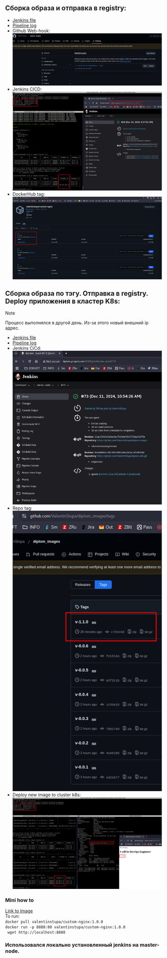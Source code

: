 
## Сборка образа и отправка в registry:
* [Jenkins file](./jenkinsfiles/myapp.Jenkinsfile)
* [Pipeline log](./jenkinsfiles/pipeline_log--docker_build--#19.txt)
* Github Web-hook:
    ![web-hook](./screenshots/docker_build/github-web-hook.png)
* Jenkins CICD:\
    ![cicd](./screenshots/docker_build/ci-cd_pipeline.png)
* DockerHub tag:\
    ![dockerHub](./screenshots/docker_build/docker_image-tag.png)

## Сборка образа по тэгу. Отправка в registry. Deploy приложения в кластер K8s:
>[!NOTE]
> Процесс выполнялся в другой день. Из-за этого новый внешний ip адрес.

* [Jenkins file](./jenkinsfiles/myapp.Jenkinsfile)
* [Pipeline log](./jenkinsfiles/pipeline_log--docker_buildAndK8s_deploy#73.txt)
* Jenkins CiCd:\
    ![CICD](./screenshots/k8s_deploy/jenkins_build.png)
* Repo tag:\
    ![repoTag](./screenshots/k8s_deploy/repo_tag.png)
* Deploy new image to cluster k8s:\
    ![deploy-K8s](./screenshots/k8s_deploy/deploy_new_image.png)
### Mini how to
[Link to Image](https://hub.docker.com/r/valentinstupa/custom-nginx/tags)\
To run:\
``` docker pull valentinstupa/custom-nginx:1.0.0 ```\
``` docker run -p 8888:80 valentinstupa/custom-nginx:1.0.0 ```\
``` wget http://localhost:8888```

### Использовался локально установленный jenkins на master-node.